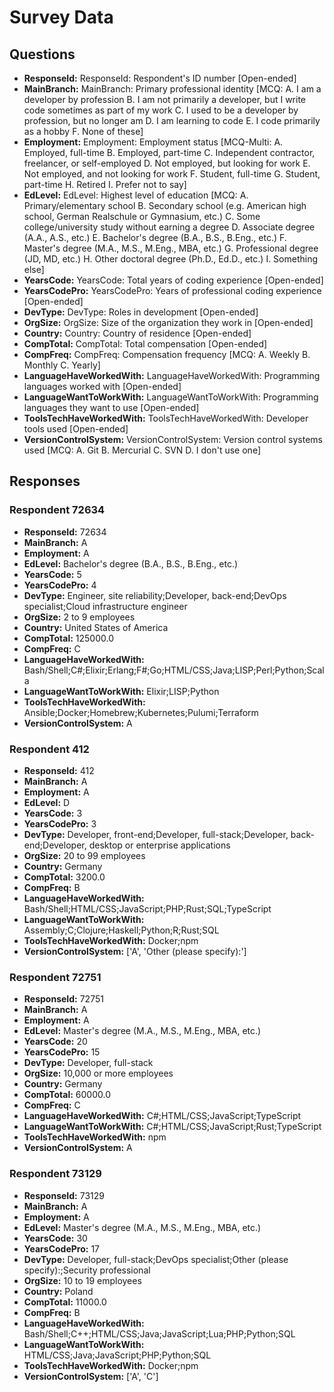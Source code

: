 # Survey Data

## Questions

- **ResponseId:** ResponseId: Respondent's ID number [Open-ended]
- **MainBranch:** MainBranch: Primary professional identity [MCQ: A. I am a developer by profession B. I am not primarily a developer, but I write code sometimes as part of my work C. I used to be a developer by profession, but no longer am D. I am learning to code E. I code primarily as a hobby F. None of these]
- **Employment:** Employment: Employment status [MCQ-Multi: A. Employed, full-time B. Employed, part-time C. Independent contractor, freelancer, or self-employed D. Not employed, but looking for work E. Not employed, and not looking for work F. Student, full-time G. Student, part-time H. Retired I. Prefer not to say]
- **EdLevel:** EdLevel: Highest level of education [MCQ: A. Primary/elementary school B. Secondary school (e.g. American high school, German Realschule or Gymnasium, etc.) C. Some college/university study without earning a degree D. Associate degree (A.A., A.S., etc.) E. Bachelor's degree (B.A., B.S., B.Eng., etc.) F. Master's degree (M.A., M.S., M.Eng., MBA, etc.) G. Professional degree (JD, MD, etc.) H. Other doctoral degree (Ph.D., Ed.D., etc.) I. Something else]
- **YearsCode:** YearsCode: Total years of coding experience [Open-ended]
- **YearsCodePro:** YearsCodePro: Years of professional coding experience [Open-ended]
- **DevType:** DevType: Roles in development [Open-ended]
- **OrgSize:** OrgSize: Size of the organization they work in [Open-ended]
- **Country:** Country: Country of residence [Open-ended]
- **CompTotal:** CompTotal: Total compensation [Open-ended]
- **CompFreq:** CompFreq: Compensation frequency [MCQ: A. Weekly B. Monthly C. Yearly]
- **LanguageHaveWorkedWith:** LanguageHaveWorkedWith: Programming languages worked with [Open-ended]
- **LanguageWantToWorkWith:** LanguageWantToWorkWith: Programming languages they want to use [Open-ended]
- **ToolsTechHaveWorkedWith:** ToolsTechHaveWorkedWith: Developer tools used [Open-ended]
- **VersionControlSystem:** VersionControlSystem: Version control systems used [MCQ: A. Git B. Mercurial C. SVN D. I don't use one]

## Responses

### Respondent 72634

- **ResponseId:** 72634
- **MainBranch:** A
- **Employment:** A
- **EdLevel:** Bachelor's degree (B.A., B.S., B.Eng., etc.)
- **YearsCode:** 5
- **YearsCodePro:** 4
- **DevType:** Engineer, site reliability;Developer, back-end;DevOps specialist;Cloud infrastructure engineer
- **OrgSize:** 2 to 9 employees
- **Country:** United States of America
- **CompTotal:** 125000.0
- **CompFreq:** C
- **LanguageHaveWorkedWith:** Bash/Shell;C#;Elixir;Erlang;F#;Go;HTML/CSS;Java;LISP;Perl;Python;Scala
- **LanguageWantToWorkWith:** Elixir;LISP;Python
- **ToolsTechHaveWorkedWith:** Ansible;Docker;Homebrew;Kubernetes;Pulumi;Terraform
- **VersionControlSystem:** A

### Respondent 412

- **ResponseId:** 412
- **MainBranch:** A
- **Employment:** A
- **EdLevel:** D
- **YearsCode:** 3
- **YearsCodePro:** 3
- **DevType:** Developer, front-end;Developer, full-stack;Developer, back-end;Developer, desktop or enterprise applications
- **OrgSize:** 20 to 99 employees
- **Country:** Germany
- **CompTotal:** 3200.0
- **CompFreq:** B
- **LanguageHaveWorkedWith:** Bash/Shell;HTML/CSS;JavaScript;PHP;Rust;SQL;TypeScript
- **LanguageWantToWorkWith:** Assembly;C;Clojure;Haskell;Python;R;Rust;SQL
- **ToolsTechHaveWorkedWith:** Docker;npm
- **VersionControlSystem:** ['A', 'Other (please specify):']

### Respondent 72751

- **ResponseId:** 72751
- **MainBranch:** A
- **Employment:** A
- **EdLevel:** Master's degree (M.A., M.S., M.Eng., MBA, etc.)
- **YearsCode:** 20
- **YearsCodePro:** 15
- **DevType:** Developer, full-stack
- **OrgSize:** 10,000 or more employees
- **Country:** Germany
- **CompTotal:** 60000.0
- **CompFreq:** C
- **LanguageHaveWorkedWith:** C#;HTML/CSS;JavaScript;TypeScript
- **LanguageWantToWorkWith:** C#;HTML/CSS;JavaScript;Rust;TypeScript
- **ToolsTechHaveWorkedWith:** npm
- **VersionControlSystem:** A

### Respondent 73129

- **ResponseId:** 73129
- **MainBranch:** A
- **Employment:** A
- **EdLevel:** Master's degree (M.A., M.S., M.Eng., MBA, etc.)
- **YearsCode:** 30
- **YearsCodePro:** 17
- **DevType:** Developer, full-stack;DevOps specialist;Other (please specify):;Security professional
- **OrgSize:** 10 to 19 employees
- **Country:** Poland
- **CompTotal:** 11000.0
- **CompFreq:** B
- **LanguageHaveWorkedWith:** Bash/Shell;C++;HTML/CSS;Java;JavaScript;Lua;PHP;Python;SQL
- **LanguageWantToWorkWith:** HTML/CSS;Java;JavaScript;PHP;Python;SQL
- **ToolsTechHaveWorkedWith:** Docker;npm
- **VersionControlSystem:** ['A', 'C']

